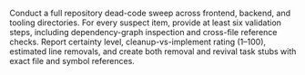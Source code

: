 Conduct a full repository dead-code sweep across frontend, backend, and tooling directories. For every suspect item, provide at least six validation steps, including dependency-graph inspection and cross-file reference checks. Report certainty level, cleanup-vs-implement rating (1–100), estimated line removals, and create both removal and revival task stubs with exact file and symbol references.
